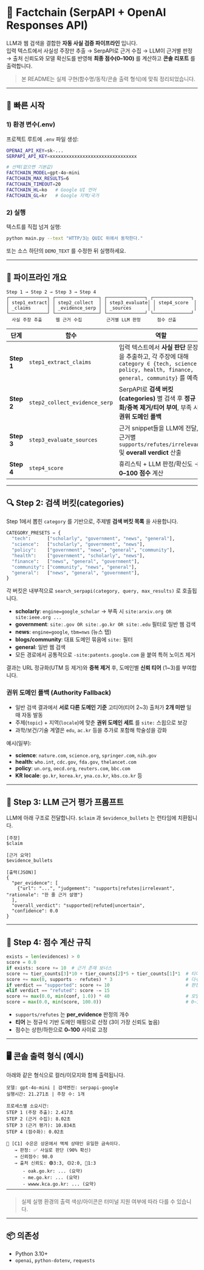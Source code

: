 # 🔎 Factchain (SerpAPI + OpenAI Responses API)

LLM과 웹 검색을 결합한 **자동 사실 검증 파이프라인** 입니다.  
입력 텍스트에서 사실성 주장만 추출 → SerpAPI로 근거 수집 → LLM이 근거별 판정 →
출처 신뢰도와 모델 확신도를 반영해 **최종 점수(0–100)** 를 계산하고 **콘솔 리포트** 를 출력합니다.

> 본 README는 실제 구현(함수명/동작/콘솔 출력 형식)에 맞춰 정리되었습니다.

---

## 🚀 빠른 시작

### 1) 환경 변수(.env)
프로젝트 루트에 `.env` 파일 생성:

```bash
OPENAI_API_KEY=sk-...
SERPAPI_API_KEY=xxxxxxxxxxxxxxxxxxxxxxxxxxxxxxxx

# 선택(없으면 기본값)
FACTCHAIN_MODEL=gpt-4o-mini
FACTCHAIN_MAX_RESULTS=6
FACTCHAIN_TIMEOUT=20
FACTCHAIN_HL=ko   # Google UI 언어
FACTCHAIN_GL=kr   # Google 지역/국가
```

### 2) 실행
텍스트를 직접 넘겨 실행:

```bash
python main.py --text "HTTP/3는 QUIC 위에서 동작한다."
```

또는 소스 하단의 `DEMO_TEXT` 를 수정한 뒤 실행하세요.

---

## 🧱 파이프라인 개요

```
Step 1 → Step 2 → Step 3 → Step 4
┌──────────────┐ ┌────────────────┐ ┌──────────────┐ ┌──────────────┐
│ step1_extract│ │ step2_collect  │ │ step3_evaluate│ │ step4_score  │
│ _claims      │ │ _evidence_serp │ │ _sources      │ │              │
└──────────────┘ └────────────────┘ └──────────────┘ └──────────────┘
  사실 주장 추출     웹 근거 수집         근거별 LLM 판정      점수 산출
```

| 단계 | 함수 | 역할 | 처리 방식 |
|---|---|---|---|
| **Step 1** | `step1_extract_claims` | 입력 텍스트에서 **사실 판단** 문장을 추출하고, 각 주장에 대해 `category ∈ {tech, science, policy, health, finance, general, community}` 를 예측 | **GPT Responses API** |
| **Step 2** | `step2_collect_evidence_serp` | SerpAPI로 **검색 버킷(categories)** 별 검색 후 **정규화/중복 제거/티어 부여**, 부족 시 **권위 도메인 폴백** | **규칙 기반 로직** |
| **Step 3** | `step3_evaluate_sources` | 근거 snippet들을 LLM에 전달, 근거별 `supports/refutes/irrelevant` 및 **overall verdict** 산출 | **GPT Responses API** |
| **Step 4** | `step4_score` | 휴리스틱 + LLM 판정/확신도 → **0–100 점수** 계산 | **규칙 기반 로직** |

---

## 🔍 Step 2: 검색 버킷(categories)

Step 1에서 뽑힌 `category` 를 기반으로, 주제별 **검색 버킷 목록** 을 사용합니다.

```python
CATEGORY_PRESETS = {
  "tech":      ["scholarly", "government", "news", "general"],
  "science":   ["scholarly", "government", "news"],
  "policy":    ["government", "news", "general", "community"],
  "health":    ["government", "scholarly", "news"],
  "finance":   ["news", "general", "government"],
  "community": ["community", "news", "general"],
  "general":   ["news", "general", "government"],
}
```

각 버킷은 내부적으로 `search_serpapi(category, query, max_results)` 로 호출됩니다.

- **scholarly**: `engine=google_scholar` → 부족 시 `site:arxiv.org OR site:ieee.org ...`
- **government**: `site:.gov OR site:.go.kr OR site:.edu` 필터로 일반 웹 검색
- **news**: `engine=google`, `tbm=nws` (뉴스 탭)
- **blogs/community**: 대표 도메인 묶음에 `site:` 필터
- **general**: 일반 웹 검색
- 모든 경로에서 공통적으로 `-site:patents.google.com` 을 붙여 특허 노이즈 제거

결과는 URL 정규화(UTM 등 제거)와 **중복 제거** 후, 도메인별 **신뢰 티어** (1~3)를 부여합니다.

### 권위 도메인 폴백 (Authority Fallback)
- 일반 검색 결과에서 **서로 다른 도메인 기준** 고티어(티어 2~3) 출처가 **2개 미만** 일 때 자동 발동  
- 주제(`topic`) + 지역(`locale`)에 맞춘 **권위 도메인 세트** 를 `site:` 스윕으로 보강
- 과학/보건/기술 계열은 `edu`, `ac.kr` 등을 추가로 포함해 학술성을 강화

예시(일부):
- **science**: `nature.com`, `science.org`, `springer.com`, `nih.gov`
- **health**: `who.int`, `cdc.gov`, `fda.gov`, `thelancet.com`
- **policy**: `un.org`, `oecd.org`, `reuters.com`, `bbc.com`
- **KR locale**: `go.kr`, `korea.kr`, `yna.co.kr`, `kbs.co.kr` 등

---

## 🧾 Step 3: LLM 근거 평가 프롬프트

LLM에 아래 구조로 전달합니다. `$claim` 과 `$evidence_bullets` 는 런타임에 치환됩니다.

```text
[주장]
$claim

[근거 요약]
$evidence_bullets

[출력(JSON)]
{
  "per_evidence": [
    {"url": "...", "judgement": "supports|refutes|irrelevant", "rationale": "한 줄 근거 설명"}
  ],
  "overall_verdict": "supported|refuted|uncertain",
  "confidence": 0.0
}
```

---

## 🧮 Step 4: 점수 계산 규칙

```python
exists = len(evidences) > 0
score = 0.0
if exists: score += 10  # 근거 존재 보너스
score += tier_counts[3]*10 + tier_counts[2]*5 + tier_counts[1]*1  # 티어 가중
score += max(0, supports - refutes) * 3                           # 다수결 보너스
if verdict == "supported": score += 10                            # 판정 보정
elif verdict == "refuted": score -= 15
score += max(0.0, min(conf, 1.0)) * 40                            # 모델 확신도
score = max(0.0, min(score, 100.0))                               # 0~100 클리핑
```

- `supports/refutes` 는 **per_evidence** 판정의 개수
- **티어** 는 정규식 기반 도메인 매핑으로 산정 (3이 가장 신뢰도 높음)
- 점수는 상한/하한으로 **0–100** 사이로 고정

---

## 🖥️ 콘솔 출력 형식 (예시)

아래와 같은 형식으로 컬러/이모지와 함께 출력됩니다.

```
모델: gpt-4o-mini | 검색엔진: serpapi-google
실행시간: 21.271초 | 주장 수: 1개

프로세스별 소요시간:
STEP 1 (주장 추출): 2.417초
STEP 2 (근거 수집): 8.02초
STEP 3 (근거 평가): 10.834초
STEP 4 (점수화): 0.02초

🔹 [C1] 수은은 상온에서 액체 상태인 유일한 금속이다.
   → 판정: ✅ 사실로 판단 (90% 확신)
   → 신뢰점수: 98.0
   → 출처 신뢰도: 🟢3:3, 🟡2:0, 🔴1:3
      - oak.go.kr: ... (요약)
      - me.go.kr: ... (요약)
      - wwww.kca.go.kr: ... (요약)
───────────────────────────────
```

> 실제 실행 환경의 출력 색상/아이콘은 터미널 지원 여부에 따라 다를 수 있습니다.

---

## 📦 의존성

- Python 3.10+
- `openai`, `python-dotenv`, `requests`


